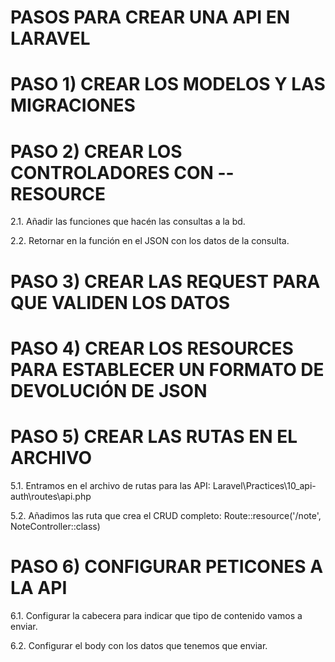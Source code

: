# PASOS PARA CREAR UNA API EN LARAVEL

# PASO 1) CREAR LOS MODELOS Y LAS MIGRACIONES

# PASO 2) CREAR LOS CONTROLADORES CON --RESOURCE

2.1. Añadir las funciones que hacén las consultas a la bd.

2.2. Retornar en la función en el JSON con los datos de la consulta.

# PASO 3) CREAR LAS REQUEST PARA QUE VALIDEN LOS DATOS

# PASO 4) CREAR LOS RESOURCES PARA ESTABLECER UN FORMATO DE DEVOLUCIÓN DE JSON

# PASO 5) CREAR LAS RUTAS EN EL ARCHIVO

5.1. Entramos en el archivo de rutas para las API: 
        Laravel\Practices\10_api-auth\routes\api.php

5.2. Añadimos las ruta que crea el CRUD completo:
        Route::resource('/note', NoteController::class)

# PASO 6) CONFIGURAR PETICONES A LA API

6.1. Configurar la cabecera para indicar que tipo de contenido vamos a enviar.

6.2. Configurar el body con los datos que tenemos que enviar.